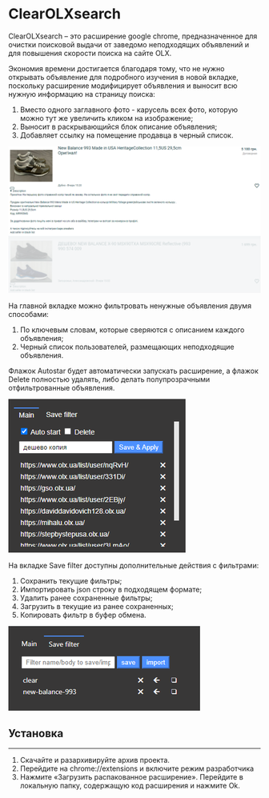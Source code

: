 # ClearOLXsearch 
ClearOLXsearch – это расширение google chrome, предназначенное для очистки поисковой выдачи от заведомо неподходящих объявлений и для повышения скорости поиска на сайте OLX.

Экономия времени достигается благодаря тому, что не нужно открывать объявление для подробного изучения в новой вкладке, поскольку расширение модифицирует объявления и выносит всю нужную информацию на страницу поиска:
1. Вместо одного заглавного фото - карусель всех фото, которую можно тут же увеличить кликом на изображение;
2. Выносит в раскрывающийся блок описание объявления;
3. Добавляет ссылку на помещение продавца в черный список.

![](screenshot/1.png?raw=true)

На главной вкладке можно фильтровать ненужные объявления двумя способами:
1. По ключевым словам, которые сверяются с описанием каждого объявления;
2. Черный список пользователей, размещающих неподходящие объявления.

Флажок Autostar будет автоматически запускать расширение, а флажок Delete полностью удалять, либо делать полупрозрачными отфильтрованные объявления.

![](screenshot/2.png?raw=true)

На вкладке Save filter доступны дополнительные действия с фильтрами: 
1. Сохранить текущие фильтры;
2. Импортировать json строку в подходящем формате;
3. Удалить ранее сохраненные фильтры;
4. Загрузить в текущие из ранее сохраненных;
5. Копировать фильтр в буфер обмена.

![](screenshot/3.png?raw=true)

## Установка
---
1. Скачайте и разархивируйте архив проекта.
2. Перейдите на chrome://extensions и включите режим разработчика
3. Нажмите «Загрузить распакованное расширение». Перейдите в локальную папку, содержащую код расширения и нажмите Ok.

